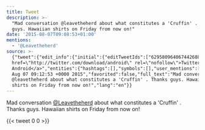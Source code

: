 ```yaml
---
title: Tweet
description: >-
  "Mad conversation @leavetheherd about what constitutes a 'Cruffin' . Thanks
  guys. Hawaiian shirts on Friday from now on!"
date: '2015-08-07T09:08:53+01:00'
mentions:
  - '@Leavetheherd'
source: >-
  {"tweet":{"edit_info":{"initial":{"editTweetIds":["629580964067442688"],"editableUntil":"2015-08-07T10:12:53.539Z","editsRemaining":"5","isEditEligible":true}},"retweeted":false,"source":"<a
  href=\"http://twitter.com/download/android\" rel=\"nofollow\">Twitter for
  Android</a>","entities":{"hashtags":[],"symbols":[],"user_mentions":[{"name":"EducateYourself","screen_name":"Leavetheherd","indices":["17","30"],"id_str":"1567881310550773766","id":"1567881310550773766"}],"urls":[]},"display_text_range":["0","119"],"favorite_count":"0","id_str":"629580964067442688","truncated":false,"retweet_count":"0","id":"629580964067442688","created_at":"Fri
  Aug 07 09:12:53 +0000 2015","favorited":false,"full_text":"Mad conversation
  @leavetheherd about what constitutes a 'Cruffin' . Thanks guys. Hawaiian
  shirts on Friday from now on!","lang":"en"}}
---
```

Mad conversation [@Leavetheherd](https://twitter.com/@Leavetheherd) about what constitutes a 'Cruffin' . Thanks guys. Hawaiian shirts on Friday from now on!
    
{{< tweet 0 0 >}}
    
